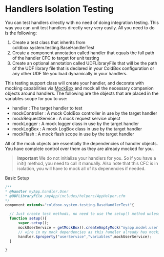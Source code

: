 # Handlers Isolation Testing

You can test handlers directly with no need of doing integration testing. This way you can unit test handlers directly very very easily. All you need to do is the following:

1. Create a test class that inherits from coldbox.system.testing.BaseHandlerTest
2. Create a component annotation called handler that equals the full path of the handler CFC to target for unit testing
3. Create an optional annotation called UDFLibraryFile that will be the path of the UDF library file that is declared in your ColdBox configuration or any other UDF file you load dynamically in your handlers.

This testing support class will create your handler, and decorate with mocking capabilities via [MockBox](http://wiki.coldbox.org/wiki/MockBox.cfm) and mock all the necessary companion objects around handlers. The following are the objects that are placed in the variables scope for you to use:

* handler : The target handler to test
* mockController : A mock ColdBox controller in use by the target handler
* mockRequestService : A mock request service object
* mockLogger : A mock logger class in use by the target handler
* mockLogBox : A mock LogBox class in use by the target handler
* mockFlash : A mock flash scope in use by the target handler

All of the mock objects are essentially the dependencies of handler objects. You have complete control over them as they are already mocked for you.

> **Important** We do not initialize your handlers for you. So if you have a init() method, you need to call it manually. Also note that this CFC is in isolation, you will have to mock all of its depenencies if needed. 

Basic Setup

```js
/**
* @handler myApp.handler.User
* @UDFLibraryFile /myApp/includes/helpers/AppHelper.cfm
*/
component extends="coldbox.system.testing.BaseHandlerTest"{

  // Just create test methods, no need to use the setup() method unless you want to:
  function setup(){
      super.setup();
      mockUserService = getMockBox().createEmptyMock("myapp.model.user.UserService");
      // wire in my mock dependencies as this handler already has mocking capabilities
      handler.$property("userService","variables",mockUserService);
  }

}
```